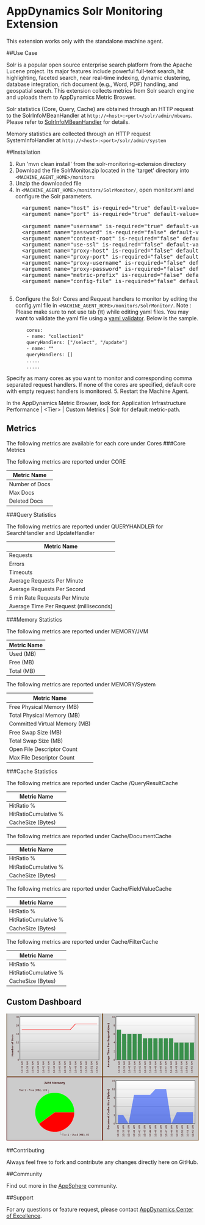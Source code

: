 # AppDynamics Solr Monitoring Extension

This extension works only with the standalone machine agent.

##Use Case

Solr is a popular open source enterprise search platform from the Apache Lucene project.
Its major features include powerful full-text search, hit highlighting, faceted search, near real-time indexing, dynamic clustering, database integration, rich document (e.g., Word, PDF) handling, and geospatial search.
This extension collects metrics from Solr search engine and uploads them to AppDynamics Metric Broswer.

Solr statistics (Core, Query, Cache) are obtained through an HTTP request to the SolrInfoMBeanHandler at `http://<host>:<port>/solr/admin/mbeans`. Please refer to [SolrInfoMBeanHandler](http://wiki.apache.org/solr/SystemInformationRequestHandlers) for details.

Memory statistics are collected through an HTTP request SystemInfoHandler at `http://<host>:<port>/solr/admin/system`

##Installation

1. Run 'mvn clean install' from the solr-monitoring-extension directory
2. Download the file SolrMonitor.zip located in the 'target' directory into `<MACHINE_AGENT_HOME>/monitors`
3. Unzip the downloaded file
4. In `<MACHINE_AGENT_HOME>/monitors/SolrMonitor/`, open monitor.xml and configure the Solr parameters.
     <pre>
     &lt;argument name="host" is-required="true" default-value="localhost" /&gt;
     &lt;argument name="port" is-required="true" default-value="8983" /&gt;
			<!--  Optional Parameters -->
     &lt;argument name="username" is-required="true" default-value=""&gt;
     &lt;argument name="password" is-required="false" default-value=""&gt;
     &lt;argument name="context-root" is-required="false" default-value="/solr" /&gt;
     &lt;argument name="use-ssl" is-required="false" default-value="false"&gt;
     &lt;argument name="proxy-host" is-required="false" default-value="" /&gt;
     &lt;argument name="proxy-port" is-required="false" default-value="" /&gt;
     &lt;argument name="proxy-username" is-required="false" default-value=""&gt;
     &lt;argument name="proxy-password" is-required="false" default-value=""&gt;
     &lt;argument name="metric-prefix" is-required="false" default-value="Custom Metrics|Solr|" /&gt;
     &lt;argument name="config-file" is-required="false" default-value="monitors/SolrMonitor/config.yml"/&gt;
     </pre>
5. Configure the Solr Cores and Request handlers to monitor by editing the config.yml file in `<MACHINE_AGENT_HOME>/monitors/SolrMonitor/`.
Note : Please make sure to not use tab (\t) while editing yaml files. You may want to validate the yaml file using a [yaml validator](http://yamllint.com/).
Below is the sample.
    ```
        cores:
        - name: "collection1"
        queryHandlers: ["/select", "/update"]
        - name: ""
        queryHandlers: []
        .....
        .....

    ```
Specify as many cores as you want to monitor and corresponding comma separated request handlers. If none of the cores are specified, default core with empty request handlers is monitored.
5. Restart the Machine Agent.

In the AppDynamics Metric Browser, look for: Application Infrastructure Performance  | \<Tier\> | Custom Metrics | Solr for default metric-path.


## Metrics
The following metrics are available for each core under Cores
###Core Metrics

The following metrics are reported under CORE

| Metric Name 			|
|-------------------------------|
|Number of Docs			|
|Max Docs				|
|Deleted Docs			|


###Query Statistics

The following metrics are reported under QUERYHANDLER for SearchHandler and UpdateHandler

| Metric Name 			|
|-------------------------------|
|Requests						|
|Errors							|
|Timeouts						|
|Average Requests Per Minute	|
|Average Requests Per Second	|
|5 min Rate Requests Per Minute	|
|Average Time Per Request (milliseconds)	|

###Memory Statistics

The following metrics are reported under MEMORY/JVM

| Metric Name 			|
|-------------------------------|
|Used (MB)			|
|Free (MB)			|
|Total (MB)			|

The following metrics are reported under MEMORY/System

| Metric Name 			|
|-------------------------------|
|Free Physical Memory (MB)	|
|Total Physical Memory (MB)	|
|Committed Virtual Memory (MB)	|
|Free Swap Size (MB)		|
|Total Swap Size (MB)		|
|Open File Descriptor Count	|
|Max File Descriptor Count	|

###Cache Statistics

The following metrics are reported under Cache /QueryResultCache

| Metric Name 			|
|-------------------------------|
|HitRatio %				|
|HitRatioCumulative %	|
|CacheSize (Bytes)		|

The following metrics are reported under Cache/DocumentCache

| Metric Name 			|
|-------------------------------|
|HitRatio %				|
|HitRatioCumulative	%	| 
|CacheSize (Bytes)		|

The following metrics are reported under Cache/FieldValueCache

| Metric Name 			|
|-------------------------------|
|HitRatio %				| 
|HitRatioCumulative %	| 
|CacheSize (Bytes)		|

The following metrics are reported under Cache/FilterCache

| Metric Name 			|
|-------------------------------|
|HitRatio %				| 
|HitRatioCumulative	%	| 
|CacheSize (Bytes)		|

## Custom Dashboard
![](https://github.com/Appdynamics/solr-monitoring-extension/raw/master/SolrDashboard.png)


##Contributing

Always feel free to fork and contribute any changes directly here on GitHub.

##Community

Find out more in the [AppSphere](http://appsphere.appdynamics.com/t5/AppDynamics-eXchange/Solr-Monitoring-Extension/idi-p/6887) community.

##Support

For any questions or feature request, please contact [AppDynamics Center of Excellence](mailto:ace-request@appdynamics.com).


